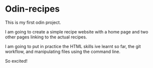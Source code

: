 # Odin-recipes

This is my first odin project.

I am going to create a simple recipe website with a home page and two other
pages linking to the actual recipes.

I am going to put in practice the HTML skills ive learnt so far,
the git workflow, and manipulating files using the command line.

So excited!